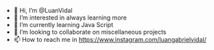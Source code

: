 - 👋 Hi, I’m @LuanVidal
- 👀 I’m interested in always learning more 
- 🌱 I’m currently learning Java Script
- 💞️ I’m looking to collaborate on miscellaneous projects
- 📫 How to reach me in https://www.instagram.com/luangabrielvidal/

<!---
LuanVidal/LuanVidal is a ✨ special ✨ repository because its `README.md` (this file) appears on your GitHub profile.
You can click the Preview link to take a look at your changes.
--->
